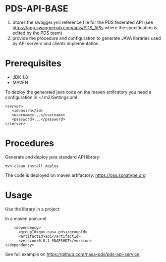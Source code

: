 # PDS-API-BASE

1. Stores the swagger.yml reference file for the PDS federated API (see https://app.swaggerhub.com/apis/PDS_APIs where the specification is edited by the PDS team)
2. provide the procedure and configuration to generate JAVA libraries used by API servers and clients implementation.


# Prerequisites

- JDK 1.8
- MAVEN

To deploy the generated java code on the maven artifcatory you need a configuration in ~/.m2/Settings.xml

    <server>
       <id>ossrh</id>
       <username>...</username>
       <password>...</password>
    </server>



# Procedures

Generate and deploy java standard API library:

    mvn clean install deploy


The code is deployed on maven artifactory: https://oss.sonatype.org

    
# Usage

Use the library in a project:

In a maven pom.xml:

    	<dependency>
		  <groupId>gov.nasa.pds</groupId>
		  <artifactId>api</artifactId>
		  <version>0.0.1-SNAPSHOT</version>
	</dependency>

See full example on https://github.com/nasa-pds/pds-api-service




